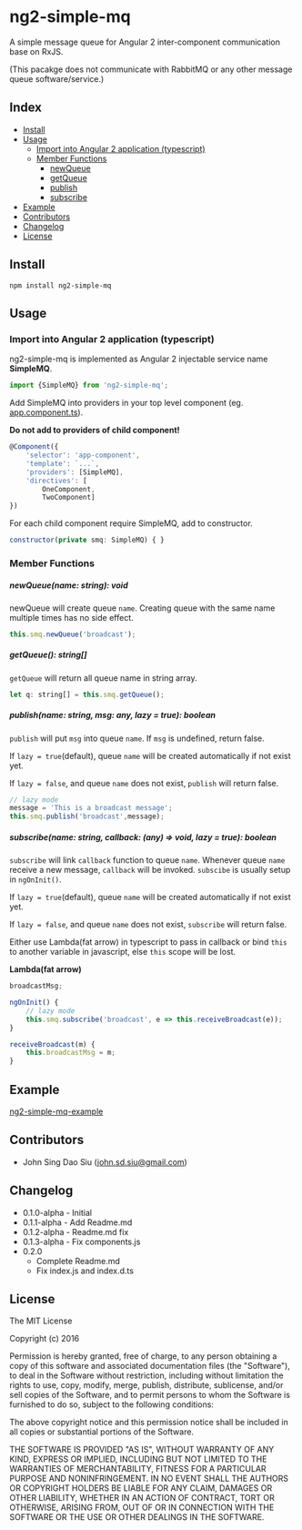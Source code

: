 # ng2-simple-mq

A simple message queue for Angular 2 inter-component communication base on RxJS.

(This pacakge does not communicate with RabbitMQ or any other message queue software/service.) 

## Index

<!-- TOC -->

- [Install](#install)
- [Usage](#usage)
	- [Import into Angular 2 application (typescript)](#import-into-angular-2-application-typescript)
	- [Member Functions](#member-functions)
		- [newQueue](#newqueuename-string-void)
		- [getQueue](#getqueue-string)
		- [publish](#publishname-string-msg-any-lazy-true-boolean)
		- [subscribe](#subscribename-string-callback-any-void-lazy-true-boolean)
- [Example](#example)
- [Contributors](#contributors)
- [Changelog](#changelog)
- [License](#license)

<!-- /TOC -->

## Install

```
npm install ng2-simple-mq
```

## Usage

### Import into Angular 2 application (typescript)

ng2-simple-mq is implemented as Angular 2 injectable service name __SimpleMQ__.

```javascript
import {SimpleMQ} from 'ng2-simple-mq';
```

Add SimpleMQ into providers in your top level component (eg. [app.component.ts](https://github.com/J-Siu/ng2-simple-mq-example/blob/master/app/app.component.ts)).

__Do not add to providers of child component!__

```javascript
@Component({
	'selector': 'app-component',
	'template': `...`,
	'providers': [SimpleMQ],
	'directives': [
		OneComponent,
		TwoComponent]
})
```

For each child component require SimpleMQ, add to constructor.

```javascript
constructor(private smq: SimpleMQ) { }
```

### Member Functions

##### newQueue(name: string): void

newQueue will create queue `name`. Creating queue with the same name multiple times has no side effect.
```javascript
this.smq.newQueue('broadcast');
```

##### __getQueue(): string[]__

`getQueue` will return all queue name in string array.
```javascript
let q: string[] = this.smq.getQueue();
```

##### __publish(name: string, msg: any, lazy = true): boolean__

`publish` will put `msg` into queue `name`. If `msg` is undefined, return false.

If `lazy = true`(default), queue `name` will be created automatically if not exist yet.

If `lazy = false`, and queue `name` does not exist, `publish` will return false.
```javascript
// lazy mode
message = 'This is a broadcast message';
this.smq.publish('broadcast',message);
```

##### __subscribe(name: string, callback: (any) => void, lazy = true): boolean__

`subscribe` will link `callback` function to queue `name`. Whenever queue `name` receive a new message, `callback` will be invoked. `subscibe` is usually setup in `ngOnInit()`. 

If `lazy = true`(default), queue `name` will be created automatically if not exist yet.

If `lazy = false`, and queue `name` does not exist, `subscribe` will return false.

Either use Lambda(fat arrow) in typescript to pass in callback or bind `this` to another variable in javascript, else `this` scope will be lost.

__Lambda(fat arrow)__
```javascript
broadcastMsg;

ngOnInit() {
	// lazy mode
	this.smq.subscribe('broadcast', e => this.receiveBroadcast(e));
}

receiveBroadcast(m) {
	this.broadcastMsg = m;
}
```

## Example

[ng2-simple-mq-example](https://github.com/J-Siu/ng2-simple-mq-example)


## Contributors

* John Sing Dao Siu (<john.sd.siu@gmail.com>)


## Changelog

* 0.1.0-alpha - Initial
* 0.1.1-alpha - Add Readme.md
* 0.1.2-alpha - Readme.md fix
* 0.1.3-alpha - Fix components.js
* 0.2.0
	- Complete Readme.md
	- Fix index.js and index.d.ts


## License

The MIT License

Copyright (c) 2016

Permission is hereby granted, free of charge, to any person obtaining a copy
of this software and associated documentation files (the "Software"), to deal
in the Software without restriction, including without limitation the rights
to use, copy, modify, merge, publish, distribute, sublicense, and/or sell
copies of the Software, and to permit persons to whom the Software is
furnished to do so, subject to the following conditions:

The above copyright notice and this permission notice shall be included in
all copies or substantial portions of the Software.

THE SOFTWARE IS PROVIDED "AS IS", WITHOUT WARRANTY OF ANY KIND, EXPRESS OR
IMPLIED, INCLUDING BUT NOT LIMITED TO THE WARRANTIES OF MERCHANTABILITY,
FITNESS FOR A PARTICULAR PURPOSE AND NONINFRINGEMENT. IN NO EVENT SHALL THE
AUTHORS OR COPYRIGHT HOLDERS BE LIABLE FOR ANY CLAIM, DAMAGES OR OTHER
LIABILITY, WHETHER IN AN ACTION OF CONTRACT, TORT OR OTHERWISE, ARISING FROM,
OUT OF OR IN CONNECTION WITH THE SOFTWARE OR THE USE OR OTHER DEALINGS IN
THE SOFTWARE.


